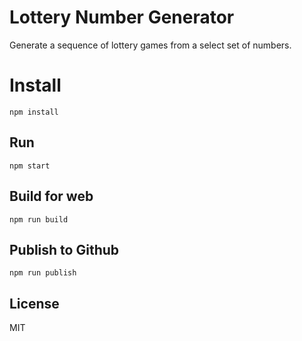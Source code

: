 # Lottery Number Generator

Generate a sequence of lottery games from a select set of numbers.

# Install

```
npm install
```

## Run

```
npm start
```

## Build for web

```
npm run build
```

## Publish to Github

```
npm run publish
```

## License

MIT
